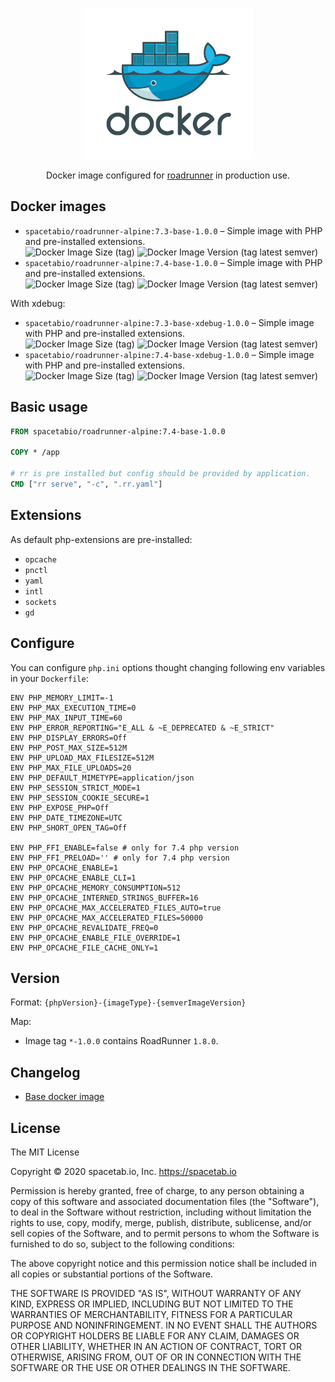 <p align="center">
    <img src="https://raw.githubusercontent.com/docker-library/docs/c350af05d3fac7b5c3f6327ac82fe4d990d8729c/docker/logo.png" alt="Docker">
</p>

<p align="center">
Docker image configured for <a href="https://roadrunner.dev/">roadrunner</a> in production use.
</p> 

## Docker images

* `spacetabio/roadrunner-alpine:7.3-base-1.0.0` – Simple image with PHP and pre-installed extensions. <br>
![Docker Image Size (tag)](https://img.shields.io/docker/image-size/spacetabio/roadrunner-alpine/7.3-base-1.0.0?style=flat-square)
![Docker Image Version (tag latest semver)](https://img.shields.io/docker/v/spacetabio/roadrunner-alpine/7.3-base-1.0.0?style=flat-square)
* `spacetabio/roadrunner-alpine:7.4-base-1.0.0` – Simple image with PHP and pre-installed extensions. <br>
![Docker Image Size (tag)](https://img.shields.io/docker/image-size/spacetabio/roadrunner-alpine/7.4-base-1.0.0?style=flat-square)
![Docker Image Version (tag latest semver)](https://img.shields.io/docker/v/spacetabio/roadrunner-alpine/7.4-base-1.0.0?style=flat-square)

With xdebug:

* `spacetabio/roadrunner-alpine:7.3-base-xdebug-1.0.0` – Simple image with PHP and pre-installed extensions. <br>
![Docker Image Size (tag)](https://img.shields.io/docker/image-size/spacetabio/roadrunner-alpine/7.3-base-1.0.0?style=flat-square)
![Docker Image Version (tag latest semver)](https://img.shields.io/docker/v/spacetabio/roadrunner-alpine/7.3-base-xdebug-1.0.0?style=flat-square)
* `spacetabio/roadrunner-alpine:7.4-base-xdebug-1.0.0` – Simple image with PHP and pre-installed extensions. <br>
![Docker Image Size (tag)](https://img.shields.io/docker/image-size/spacetabio/roadrunner-alpine/7.4-base-1.0.0?style=flat-square)
![Docker Image Version (tag latest semver)](https://img.shields.io/docker/v/spacetabio/roadrunner-alpine/7.4-base-xdebug-1.0.0?style=flat-square)

## Basic usage

```Dockerfile
FROM spacetabio/roadrunner-alpine:7.4-base-1.0.0

COPY * /app

# rr is pre installed but config should be provided by application. 
CMD ["rr serve", "-c", ".rr.yaml"]
```

## Extensions

As default php-extensions are pre-installed:

 * `opcache`
 * `pnctl`
 * `yaml`
 * `intl`
 * `sockets`
 * `gd`

## Configure

You can configure `php.ini` options thought changing following env variables in your `Dockerfile`:
 
```text
ENV PHP_MEMORY_LIMIT=-1
ENV PHP_MAX_EXECUTION_TIME=0
ENV PHP_MAX_INPUT_TIME=60
ENV PHP_ERROR_REPORTING="E_ALL & ~E_DEPRECATED & ~E_STRICT"
ENV PHP_DISPLAY_ERRORS=Off
ENV PHP_POST_MAX_SIZE=512M
ENV PHP_UPLOAD_MAX_FILESIZE=512M
ENV PHP_MAX_FILE_UPLOADS=20
ENV PHP_DEFAULT_MIMETYPE=application/json
ENV PHP_SESSION_STRICT_MODE=1
ENV PHP_SESSION_COOKIE_SECURE=1
ENV PHP_EXPOSE_PHP=Off
ENV PHP_DATE_TIMEZONE=UTC
ENV PHP_SHORT_OPEN_TAG=Off

ENV PHP_FFI_ENABLE=false # only for 7.4 php version
ENV PHP_FFI_PRELOAD='' # only for 7.4 php version
ENV PHP_OPCACHE_ENABLE=1
ENV PHP_OPCACHE_ENABLE_CLI=1
ENV PHP_OPCACHE_MEMORY_CONSUMPTION=512
ENV PHP_OPCACHE_INTERNED_STRINGS_BUFFER=16
ENV PHP_OPCACHE_MAX_ACCELERATED_FILES_AUTO=true
ENV PHP_OPCACHE_MAX_ACCELERATED_FILES=50000
ENV PHP_OPCACHE_REVALIDATE_FREQ=0
ENV PHP_OPCACHE_ENABLE_FILE_OVERRIDE=1
ENV PHP_OPCACHE_FILE_CACHE_ONLY=1
```

## Version

Format: `{phpVersion}-{imageType}-{semverImageVersion}`

Map:
 - Image tag `*-1.0.0` contains RoadRunner `1.8.0`. 


## Changelog

* [Base docker image](base/CHANGELOG.md)

## License

The MIT License

Copyright © 2020 spacetab.io, Inc. https://spacetab.io

Permission is hereby granted, free of charge, to any person obtaining a copy
of this software and associated documentation files (the "Software"), to deal
in the Software without restriction, including without limitation the rights
to use, copy, modify, merge, publish, distribute, sublicense, and/or sell
copies of the Software, and to permit persons to whom the Software is
furnished to do so, subject to the following conditions:

The above copyright notice and this permission notice shall be included in
all copies or substantial portions of the Software.

THE SOFTWARE IS PROVIDED "AS IS", WITHOUT WARRANTY OF ANY KIND, EXPRESS OR
IMPLIED, INCLUDING BUT NOT LIMITED TO THE WARRANTIES OF MERCHANTABILITY,
FITNESS FOR A PARTICULAR PURPOSE AND NONINFRINGEMENT. IN NO EVENT SHALL THE
AUTHORS OR COPYRIGHT HOLDERS BE LIABLE FOR ANY CLAIM, DAMAGES OR OTHER
LIABILITY, WHETHER IN AN ACTION OF CONTRACT, TORT OR OTHERWISE, ARISING FROM,
OUT OF OR IN CONNECTION WITH THE SOFTWARE OR THE USE OR OTHER DEALINGS IN
THE SOFTWARE.

